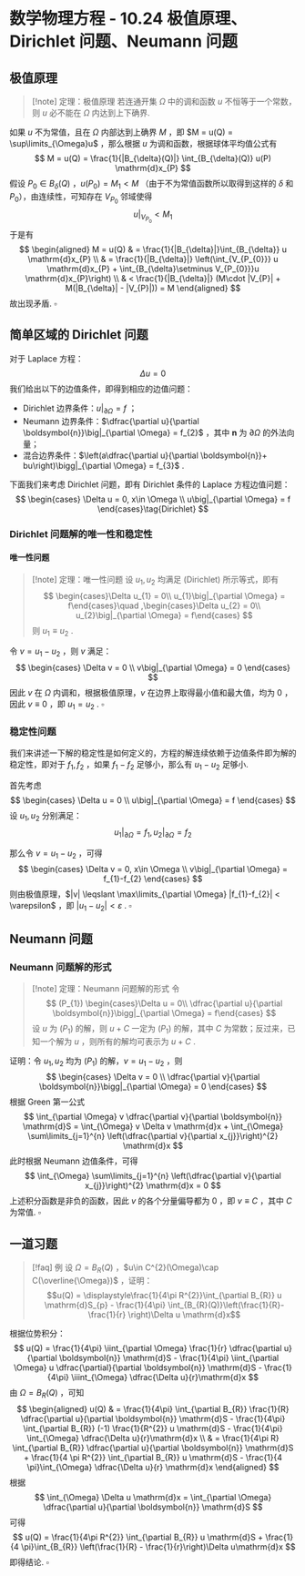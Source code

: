 # 数学物理方程 - 10.24 极值原理、Dirichlet 问题、Neumann 问题

## 极值原理

>[!note] 定理：极值原理
>若连通开集 $\Omega$ 中的调和函数 $u$ 不恒等于一个常数，则 $u$ 必不能在 $\Omega$ 内达到上下确界.

如果 $u$ 不为常值，且在 $\Omega$ 内部达到上确界 $M$ ，即 $M = u(Q) = \sup\limits_{\Omega}u$ ，那么根据 $u$ 为调和函数，根据球体平均值公式有
$$
M = u(Q) = \frac{1}{|B_{\delta}(Q)|} \int_{B_{\delta}(Q)} u(P) \mathrm{d}x_{P}
$$
假设 $P_{0} \in B_{\delta}(Q)$ ，$u(P_{0}) = M_{1} < M$ （由于不为常值函数所以取得到这样的 $\delta$ 和 $P_{0}$），由连续性，可知存在 $V_{P_{0}}$ 邻域使得
$$
u \bigg|_{V_{P_{0}}} < M_{1}
$$
于是有
$$
\begin{aligned}
M = u(Q) & = \frac{1}{|B_{\delta}|}\int_{B_{\delta}} u \mathrm{d}x_{P} \\
& = \frac{1}{|B_{\delta}|} \left(\int_{V_{P_{0}}} u \mathrm{d}x_{P} + \int_{B_{\delta}\setminus V_{P_{0}}}u \mathrm{d}x_{P}\right) \\
& < \frac{1}{|B_{\delta}|} (M\cdot |V_{P}| + M(|B_{\delta}| - |V_{P}|)) = M
\end{aligned}
$$
故出现矛盾. $\square$



## 简单区域的 Dirichlet 问题

对于 Laplace 方程：
$$
\Delta  u = 0
$$
我们给出以下的边值条件，即得到相应的边值问题：

- Dirichlet 边界条件：$u\big|_{\partial \Omega} = f$ ；
- Neumann 边界条件：$\dfrac{\partial u}{\partial \boldsymbol{n}}\big|_{\partial \Omega} = f_{2}$ ，其中 $\boldsymbol{n}$ 为 $\partial \Omega$ 的外法向量；
- 混合边界条件：$\left(a\dfrac{\partial u}{\partial \boldsymbol{n}}+ bu\right)\bigg|_{\partial \Omega} = f_{3}$ .

下面我们来考虑 Dirichlet 问题，即有 Dirichlet 条件的 Laplace 方程边值问题：
$$
\begin{cases}
\Delta u = 0, x\in \Omega \\
u\big|_{\partial \Omega} = f
\end{cases}\tag{Dirichlet}
$$

### Dirichlet 问题解的唯一性和稳定性

#### 唯一性问题

>[!note] 定理：唯一性问题
>设 $u_{1},u_{2}$ 均满足 (Dirichlet) 所示等式，即有
>$$ \begin{cases}\Delta u_{1} = 0\\ u_{1}\big|_{\partial \Omega} = f\end{cases}\quad ,\begin{cases}\Delta u_{2} = 0\\ u_{2}\big|_{\partial \Omega} = f\end{cases}  $$
>则 $u_{1}\equiv u_{2}$ .

令 $v = u_{1}-u_{2}$ ，则 $v$ 满足：
$$
\begin{cases}
\Delta v = 0 \\
v\big|_{\partial \Omega} = 0
\end{cases}
$$
因此 $v$ 在 $\Omega$ 内调和，根据极值原理，$v$ 在边界上取得最小值和最大值，均为 $0$ ，因此 $v \equiv 0$ ，即 $u_{1} = u_{2}$ . $\square$

### 稳定性问题

我们来讲述一下解的稳定性是如何定义的，方程的解连续依赖于边值条件即为解的稳定性，即对于 $f_{1},f_{2}$ ，如果 $f_{1}-f_{2}$ 足够小，那么有 $u_{1}-u_{2}$ 足够小.

首先考虑
$$
\begin{cases}
\Delta u = 0 \\
u\big|_{\partial \Omega} = f
\end{cases}
$$
设 $u_{1},u_{2}$ 分别满足：
$$
u_{1}\big|_{\partial \Omega} = f_{1}, u_{2}\big|_{\partial \Omega} = f_{2}
$$

那么令 $v = u_{1}-u_{2}$ ，可得
$$
\begin{cases}
\Delta v = 0, x\in \Omega \\
v\big|_{\partial \Omega} = f_{1}-f_{2}
\end{cases}
$$
则由极值原理，$|v| \leqslant \max\limits_{\partial \Omega} |f_{1}-f_{2}| < \varepsilon$ ，即 $|u_{1}-u_{2}| < \varepsilon$ . $\square$

## Neumann 问题

### Neumann 问题解的形式

>[!note] 定理：Neumann 问题解的形式
>令
>$$ (P_{1}) \begin{cases}\Delta u = 0\\ \dfrac{\partial u}{\partial \boldsymbol{n}}\bigg|_{\partial \Omega} = f\end{cases} $$
>设 $u$ 为 ($P_{1}$) 的解，则 $u+C$ 一定为 $(P_{1})$ 的解，其中 $C$ 为常数；反过来，已知一个解为 $u$ ，则所有的解均可表示为 $u+C$ .

证明：令 $u_{1},u_{2}$ 均为 $(P_{1})$ 的解，$v = u_{1}-u_{2}$ ，则
$$
\begin{cases}
\Delta v = 0 \\
\dfrac{\partial v}{\partial \boldsymbol{n}}\bigg|_{\partial \Omega} = 0
\end{cases}
$$
根据 Green 第一公式
$$
\int_{\partial \Omega} v \dfrac{\partial v}{\partial \boldsymbol{n}} \mathrm{d}S = \int_{\Omega} v \Delta v \mathrm{d}x + \int_{\Omega} \sum\limits_{j=1}^{n} \left(\dfrac{\partial v}{\partial x_{j}}\right)^{2} \mathrm{d}x
$$
此时根据 Neumann 边值条件，可得
$$
\int_{\Omega} \sum\limits_{j=1}^{n} \left(\dfrac{\partial v}{\partial x_{j}}\right)^{2} \mathrm{d}x = 0
$$
上述积分函数是非负的函数，因此 $v$ 的各个分量偏导都为 $0$ ，即 $v\equiv C$ ，其中 $C$ 为常值. $\square$

## 一道习题

>[!faq] 例
>设 $\Omega = B_{R}(Q)$ ，$u\in C^{2}(\Omega)\cap C(\overline{\Omega})$ ，证明：
>$$u(Q) = \displaystyle\frac{1}{4\pi R^{2}}\int_{\partial B_{R}} u \mathrm{d}S_{p} - \frac{1}{4\pi} \int_{B_{R}(Q)}\left(\frac{1}{R}- \frac{1}{r} \right)\Delta u \mathrm{d}x$$

根据位势积分：
$$
u(Q) = \frac{1}{4\pi} \iint_{\partial \Omega} \frac{1}{r} \dfrac{\partial u}{\partial \boldsymbol{n}} \mathrm{d}S - \frac{1}{4\pi} \iint_{\partial \Omega} u \dfrac{\partial}{\partial \boldsymbol{n}} \mathrm{d}S - \frac{1}{4\pi} \iiint_{\Omega} \dfrac{\Delta u}{r}\mathrm{d}x
$$
由 $\Omega = B_{R}(Q)$ ，可知
$$
\begin{aligned}
u(Q) & = \frac{1}{4\pi} \int_{\partial B_{R}} \frac{1}{R} \dfrac{\partial u}{\partial \boldsymbol{n}} \mathrm{d}S - \frac{1}{4\pi} \int_{\partial B_{R}} (-1) \frac{1}{R^{2}} u \mathrm{d}S - \frac{1}{4\pi} \int_{\Omega} \dfrac{\Delta u}{r}\mathrm{d}x \\
& = \frac{1}{4\pi R} \int_{\partial B_{R}} \dfrac{\partial u}{\partial \boldsymbol{n}} \mathrm{d}S  + \frac{1}{4 \pi R^{2}} \int_{\partial B_{R}} u \mathrm{d}S - \frac{1}{4 \pi}\int_{\Omega} \dfrac{\Delta u}{r} \mathrm{d}x 
\end{aligned}
$$
根据
$$
\int_{\Omega} \Delta u \mathrm{d}x = \int_{\partial \Omega} \dfrac{\partial u}{\partial \boldsymbol{n}} \mathrm{d}S
$$
可得
$$
u(Q) = \frac{1}{4\pi R^{2}} \int_{\partial B_{R}} u \mathrm{d}S + \frac{1}{4 \pi}\int_{B_{R}} \left(\frac{1}{R} - \frac{1}{r}\right)\Delta u\mathrm{d}x 
$$
即得结论. $\square$

